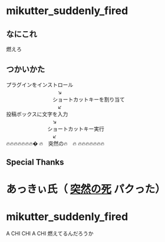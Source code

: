 mikutter_suddenly_fired
=====================

なにこれ
---
燃えろ

つかいかた
---
プラグインをインストロール  
　　　　　　　　　　↘  
　　　　　　　　　ショートカットキーを割り当て  
　　　　　　　　　　↙  
投稿ボックスに文字を入力  
　　　　　　　　　↘  
　　　　　　　　ショートカットキー実行  
　　　　　　　　　↙  
🔥🔥🔥🔥🔥🔥🔥�
🔥　突然の🔥　🔥 
🔥🔥🔥🔥🔥🔥🔥 

Special Thanks
---
あっきぃ氏（ [突然の死](https://github.com/Akkiesoft/mikutter_suddenly_death) パクった）
=======
# mikutter_suddenly_fired
A CHI CHI A CHI 燃えてるんだろうか
